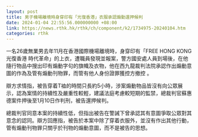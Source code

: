 ```yaml
---
layout: post
title: 男子機場離境時身穿印有「光復香港」衣服承認煽動還押候判
date: 2024-01-04 22:55:56.000000000 +08:00
link: https://news.rthk.hk/rthk/ch/component/k2/1734975-20240104.htm
categories: rthk
---
```


一名26歲無業男去年11月在香港國際機場離境時，身穿印有「FREE HONG KONG 光復香港 時代革命」的上衣，遭職員發現並報案，警方國安處人員到場後，在他隨行物品中搜出印有煽動字句的旗幟及衣物，他在西九龍裁判法院承認作出煽動意圖的作為及管有煽動刊物罪，而管有他人身份證罪獲控方撤控 。

辯方求情指，被告穿着T裇的時間只長約5小時，涉案煽動物品皆沒有向公眾展示，認為案情的持續性及嚴重性較輕，建議法庭考慮較短期的監禁，總裁判官蘇惠德案件押後至1月10日作判刑，被告還押候判。

總裁判官同意本案的持續性低，但指出被告在警誡下曾承認其有意圖爭取公眾對其意念的認同。辯方回應指，被告於本案中除了穿着衣服外，並沒有作出其他行動，管有煽動刊物罪只關乎於刊物的煽動意圖，而不是被告的思想。
